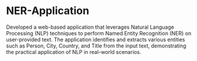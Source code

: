 # NER-Application
Developed a web-based application that leverages Natural Language Processing (NLP) techniques to perform Named Entity Recognition (NER) on user-provided text. The application identifies and extracts various entities such as Person, City, Country, and Title from the input text, demonstrating the practical application of NLP in real-world scenarios.
